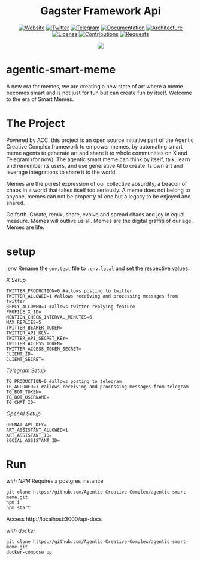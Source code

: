 <h1 align="center">Gagster Framework Api</h1>

<div align="center">

[![Website](https://img.shields.io/badge/Website-green)](https://gagster.io)
[![Twitter](https://img.shields.io/badge/X-Community-white)](https://x.com/GagsterAgent)
[![Telegram](https://img.shields.io/badge/Telegram-Community-blue)](https://t.me/gagsterai)
[![Documentation](https://img.shields.io/badge/Documentation-Official-green)](https://api.gagster.io/api-docs)
[![Architecture](https://img.shields.io/badge/Architecture-purple)](./ARCHITECTURE)
[![License](https://img.shields.io/badge/license-GNU--3.0-blue)](./LICENSE)
[![Contributions](https://img.shields.io/badge/Contributions-yellow)](./CONTRIBUTE)
[![Requests](https://img.shields.io/badge/Community-Requests-red)](./REQUESTS)

</div>

<div align="center"><img src="https://gagster.io/gagster-logo.svg"></div>

# agentic-smart-meme
A new era for memes, we are creating a new state of art where a meme becomes smart and is not just for fun but can create fun by itself.
Welcome to the era of Smart Memes.

# The Project
Powered by ACC, this project is an open source initiative part of the Agentic Creative Complex framework to empower memes, by automating smart meme agents to generate art and share it to whole communities on X and Telegram (for now). The agentic smart meme can think by itself, talk, learn and remember its users, and use generative AI to create its own art and leverage integrations to share it to the world.

Memes are the purest expression of our collective absurdity, a beacon of chaos in a world that takes itself too seriously. A meme does not belong to anyone, memes can not be property of one but a legacy to be enjoyed and shared.

Go forth. Create, remix, share, evolve and spread chaos and joy in equal measure. Memes will outlive us all. Memes are the digital graffiti of our age. Memes are life.

# setup
*.env*
Rename the `env.test` file to `.env.local` and set the respective values.

*X Setup*
```
TWITTER_PRODUCTION=0 #allows posting to twitter
TWITTER_ALLOWED=1 #allows receiving and processing messages from twitter
REPLY_ALLOWED=1 #allows twitter replying feature
PROFILE_X_ID=
MENTION_CHECK_INTERVAL_MINUTES=6
MAX_REPLIES=5
TWITTER_BEARER_TOKEN=
TWITTER_API_KEY=
TWITTER_API_SECRET_KEY=
TWITTER_ACCESS_TOKEN=
TWITTER_ACCESS_TOKEN_SECRET=
CLIENT_ID=
CLIENT_SECRET=
```

*Telegram Setup*
```
TG_PRODUCTION=0 #allows posting to telegram
TG_ALLOWED=1 #allows receiving and processing messages from telegram
TG_BOT_TOKEN=
TG_BOT_USERNAME=
TG_CHAT_ID=
```

*OpenAI Setup*
```
OPENAI_API_KEY=
ART_ASSISTANT_ALLOWED=1
ART_ASSISTANT_ID=
SOCIAL_ASSISTANT_ID=
```

# Run 

*with NPM*
Requires a postgres instance
```
git clone https://github.com/Agentic-Creative-Complex/agentic-smart-meme.git
npm i
npm start
```
Access http://localhost:3000/api-docs

*with docker*
```
git clone https://github.com/Agentic-Creative-Complex/agentic-smart-meme.git
docker-compose up
```


 
